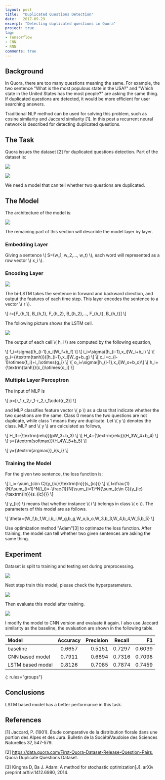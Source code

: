 ```yaml
---
layout: post
title:  "Duplicated Questions Detection"
date:   2017-09-29
excerpt: "Detecting duplicated questions in Quora"
project: true
tag:
- Tensorflow
- CNN
- RNN
comments: true
---
```


## Background

In Quora, there are too many questions meaning the same. For example, the two sentence "What is the most populous state in the USA?" and "Which state in the United States has the most people?" are asking the same thing. If duplicated questions are detected, it would be more efficient for user searching answers.

Traditional NLP method can be used for solving this problem, such as cosine similarity and Jaccard similarity \[1\]. In this post a recurrent neural network is described for detecting duplicated questions.

## The Task

Quora issues the dataset \[2\] for duplicated questions detection. Part of the dataset is:

![](https://github.com/ziboyi/Duplicated-Questions-Detection/blob/master/figure/Duplicated-Questions.png?raw=true)

<img src="https://github.com/ziboyi/Duplicated-Questions-Detection/blob/master/figure/Duplicated-Questions.png?raw=true" align=center> </img>

We need a model that can tell whether two questions are duplicated.

## The Model

The architecture of the model is:

![](https://github.com/ziboyi/Duplicated-Questions-Detection/blob/master/figure/arch.png?raw=true)

The remaining part of this section will describle the model layer by layer.

### Embedding Layer

Giving a sentence \\( S=(w_1, w_2,..., w_t) \\), each word will represented as a row vector \\( x_i \\).

### Encoding Layer

![](https://github.com/ziboyi/Duplicated-Questions-Detection/blob/master/figure/Bi-LSTM.png?raw=true)

The bi-LSTM takes the sentence in forward and backward direction, and output the features of each time step. This layer encodes the sentence to a vector \\( r \\).

\\[ r=[F_{h_1}, B_{h_1}, F_{h_2}, B_{h_2},..., F_{h_t}, B_{h_t}] \\]

The following picture shows the LSTM cell.

![](https://github.com/ziboyi/Duplicated-Questions-Detection/blob/master/figure/LSTM-Cell.png?raw=true)

The output of each cell \\( h_i \\) are computed by the following equation,

\\[ f_i=\sigma([h_{i-1},x_i]W_f+b_f) \\]
\\[ i_i=\sigma([h_{i-1},x_i]W_i+b_i) \\]
\\[ g_i={\textrm{tanh}}([h_{i-1},x_i]W_g+b_g) \\]
\\[ c_i=c_{i-1}\otimes{f_i}+i_i\otimes{g_i} \\]
\\[ o_i=\sigma([h_{i-1},x_i]W_o+b_o)\\]
\\[ h_i={\textrm{tanh}}(c_i)\otimes{o_i} \\]

### Multiple Layer Perceptron

The input of MLP is

\\[ p=[r_1,r_2,r_1-r_2,r_1\cdot{r_2}] \\]

and MLP classifies feature vector \\( p \\) as a class that indicate whether the two questions are the same. Class 0 means the two questions are not duplicate, while class 1 means they are duplicate. Let \\( y \\) denotes the class. MLP and \\( y \\) are calculated as follows,

\\[ H_3={\textrm{relu}}(pW_3+b_3) \\]
\\[ H_4={\textrm{relu}}(H_3W_4+b_4) \\]
\\[ s={\textrm{softmax}}(H_4W_5+b_5) \\]

\\[ y={\textrm{argmax}}_i{s_i} \\]

### Training the Model

For the given two sentence, the loss function is:

\\[ l_i=-\sum_{c\in C}{y_{ic}{\textrm{ln}}(s_{ic})} \\]
\\[ l=\frac{1}{N}\sum_{i=1}^N{l_i}=-\frac{1}{N}\sum_{i=1}^N{\sum_{c\in C}{y_{ic}{\textrm{ln}}(s_{ic})}} \\]

\\( y_{ic} \\) means that whether instance \\( i \\) belongs in class \\( c \\). The parameters of this model are as follows.

\\[ \theta=\{W_f,b_f,W_i,b_i,W_g,b_g,W_o,b_o,W_3,b_3,W_4,b_4,W_5,b_5\} \\]

Use optimization method "Adam"[3] to optimaze the loss function. After training, the model can tell whether two given sentences are asking the same thing.

## Experiment

Dataset is split to training and testing set during preprocessing.

![](https://github.com/ziboyi/Duplicated-Questions-Detection/blob/master/figure/preprocessing.png?raw=true)

Next step train this model, please check the hyperparameters.

![](https://github.com/ziboyi/Duplicated-Questions-Detection/blob/master/figure/training.png?raw=true)

Then evaluate this model after training.

![](https://github.com/ziboyi/Duplicated-Questions-Detection/blob/master/figure/eval-RNN.png?raw=true)

I modify the model to CNN version and evaluate it again. I also use Jaccard similarity as the baseline, the evaluation are shown in the following table.

| Model | Accuracy | Precision | Recall | F1 |
|:--------|:-------:|--------:|:-------:|--------:|
| baseline | 0.6657   | 0.5151   | 0.7297 | 0.6039 |
| CNN based model | 0.7911   | 0.6894   | 0.7316 | 0.7098 |
| LSTM based model | 0.8126   | 0.7085   | 0.7874 | 0.7459 |
{: rules="groups"}

## Conclusions

LSTM based model has a better performance in this task.

## References

[1] Jaccard, P. (1901). Étude comparative de la distribution florale dans une portion des Alpes et des Jura. Bulletin de la SociétéVaudoise des Sciences Naturelles 37, 547-579.

[2] https://data.quora.com/First-Quora-Dataset-Release-Question-Pairs, Quora Duplicate Questions Dataset.

[3] Kingma D, Ba J. Adam: A method for stochastic optimization[J]. arXiv preprint arXiv:1412.6980, 2014.
